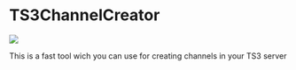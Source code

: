 # TS3ChannelCreator
<img src=https://img.shields.io/badge/TS3ChannelCreator-V0.2-green.svg>

This is a fast tool wich you can use for creating channels in your TS3 server
